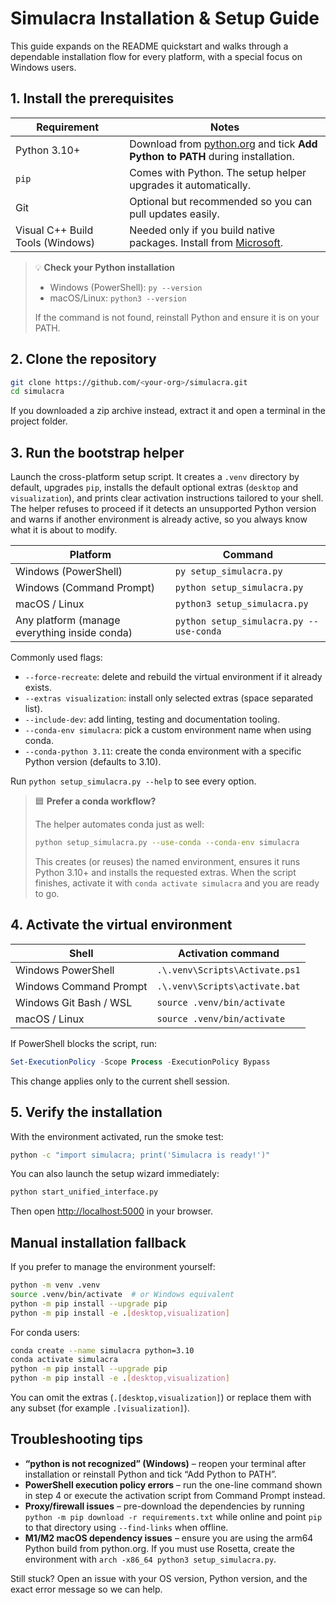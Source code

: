 # Simulacra Installation & Setup Guide

This guide expands on the README quickstart and walks through a dependable
installation flow for every platform, with a special focus on Windows users.

## 1. Install the prerequisites

| Requirement | Notes |
| --- | --- |
| Python 3.10+ | Download from [python.org](https://www.python.org/downloads/) and tick **Add Python to PATH** during installation. |
| `pip` | Comes with Python. The setup helper upgrades it automatically. |
| Git | Optional but recommended so you can pull updates easily. |
| Visual C++ Build Tools (Windows) | Needed only if you build native packages. Install from [Microsoft](https://visualstudio.microsoft.com/visual-cpp-build-tools/). |

> 💡 **Check your Python installation**
>
> - Windows (PowerShell): `py --version`
> - macOS/Linux: `python3 --version`
>
> If the command is not found, reinstall Python and ensure it is on your PATH.

## 2. Clone the repository

```bash
git clone https://github.com/<your-org>/simulacra.git
cd simulacra
```

If you downloaded a zip archive instead, extract it and open a terminal in the
project folder.

## 3. Run the bootstrap helper

Launch the cross-platform setup script. It creates a `.venv` directory by
default, upgrades `pip`, installs the default optional extras (`desktop` and
`visualization`), and prints clear activation instructions tailored to your
shell. The helper refuses to proceed if it detects an unsupported Python
version and warns if another environment is already active, so you always know
what it is about to modify.

| Platform | Command |
| --- | --- |
| Windows (PowerShell) | `py setup_simulacra.py` |
| Windows (Command Prompt) | `python setup_simulacra.py` |
| macOS / Linux | `python3 setup_simulacra.py` |
| Any platform (manage everything inside conda) | `python setup_simulacra.py --use-conda` |

Commonly used flags:

- `--force-recreate`: delete and rebuild the virtual environment if it already exists.
- `--extras visualization`: install only selected extras (space separated list).
- `--include-dev`: add linting, testing and documentation tooling.
- `--conda-env simulacra`: pick a custom environment name when using conda.
- `--conda-python 3.11`: create the conda environment with a specific Python
  version (defaults to 3.10).

Run `python setup_simulacra.py --help` to see every option.

> 🟦 **Prefer a conda workflow?**
>
> The helper automates conda just as well:
>
> ```bash
> python setup_simulacra.py --use-conda --conda-env simulacra
> ```
>
> This creates (or reuses) the named environment, ensures it runs Python 3.10+
> and installs the requested extras. When the script finishes, activate it with
> `conda activate simulacra` and you are ready to go.

## 4. Activate the virtual environment

| Shell | Activation command |
| --- | --- |
| Windows PowerShell | `.\.venv\Scripts\Activate.ps1` |
| Windows Command Prompt | `.\.venv\Scripts\activate.bat` |
| Windows Git Bash / WSL | `source .venv/bin/activate` |
| macOS / Linux | `source .venv/bin/activate` |

If PowerShell blocks the script, run:

```powershell
Set-ExecutionPolicy -Scope Process -ExecutionPolicy Bypass
```

This change applies only to the current shell session.

## 5. Verify the installation

With the environment activated, run the smoke test:

```bash
python -c "import simulacra; print('Simulacra is ready!')"
```

You can also launch the setup wizard immediately:

```bash
python start_unified_interface.py
```

Then open <http://localhost:5000> in your browser.

## Manual installation fallback

If you prefer to manage the environment yourself:

```bash
python -m venv .venv
source .venv/bin/activate  # or Windows equivalent
python -m pip install --upgrade pip
python -m pip install -e .[desktop,visualization]
```

For conda users:

```bash
conda create --name simulacra python=3.10
conda activate simulacra
python -m pip install --upgrade pip
python -m pip install -e .[desktop,visualization]
```

You can omit the extras (`.[desktop,visualization]`) or replace them with any
subset (for example `.[visualization]`).

## Troubleshooting tips

- **“python is not recognized” (Windows)** – reopen your terminal after
  installation or reinstall Python and tick “Add Python to PATH”.
- **PowerShell execution policy errors** – run the one-line command shown in
  step 4 or execute the activation script from Command Prompt instead.
- **Proxy/firewall issues** – pre-download the dependencies by running
  `python -m pip download -r requirements.txt` while online and point `pip` to
  that directory using `--find-links` when offline.
- **M1/M2 macOS dependency issues** – ensure you are using the arm64 Python
  build from python.org. If you must use Rosetta, create the environment with
  `arch -x86_64 python3 setup_simulacra.py`.

Still stuck? Open an issue with your OS version, Python version, and the exact
error message so we can help.
